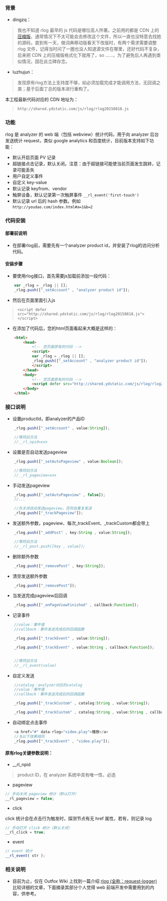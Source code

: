 ### 背景
- dingzq：
> 我也不知道 rlog 最早的 js 代码是哪位高人所著。之前用的都是 CDN 上的[压缩版](http://rlogs.youdao.com/rlog.js)，通常情况下不太可能会去修改这个文件，所以一直也没特意去找她的源码，直到有一天，做词典移动版看天下改版时，有两个需求需要调整 rlog 文件，记得当时问了一圈也没人知道源文件在哪里，还好代码不复杂，后来把 CDN 上的压缩版格式化下就用了，so ......，为了避免后人再遇到类似情况，固在此立碑存念。

- luzhujun：
> 发现原有rlog方法上支持度不够，如必须加载完成才能调用方法，无回调之类；基于后面丁总的版本进行重构了。

本工程最新代码对应的 CDN 地址为：
> `http://shared.ydstatic.com/js/rlog/rlog20150818.js`

### 功能

rlog 是 analyzer 的 web 端（包括 webview）统计代码，用于向 analyzer 后台发送统计 request，类似 google analytics 和百度统计，目前版本支持如下功能：

- 默认开启页面 PV 记录
- 超链接点击记录，默认关闭。注意：由于超链接可能使当前页面发生跳转，记录可能丢失
- 用户自定义事件
- 自定义 key-value
- 默认记录 keyfrom、vendor
- 触屏设备，默认记录第一次触屏事件 ```__rl_event('first-touch')```
- 默认记录 url 后的 hash 参数。例如 ```http://youdao.com/index.html#a=1&b=2```



### 代码安装
#### 部署前说明
* 在部署rlog前，需要先有一个analyzer product id，并安装了rlog的访问分析代码。

#### 安装步骤

* 要使用rlog接口，首先需要js加载前添加一段代码：
```javascript
    var _rlog = _rlog || [];
    _rlog.push(["_setAccount" , "analyzer product id"]);
```

* 然后在页面里面引入js
> `<script defer src="http://shared.ydstatic.com/js/rlog/rlog20150818.js"></script>`


* 在添加了代码后，您的html页面看起来大概是这样的：
```html
    <html>
        <head>
            <!-- 您页面原有的代码 -->
            <script>
            var _rlog = _rlog || [];
            _rlog.push(["_setAccount" , "analyzer product id"]);
            </script>
        </head>
        <body>
            <!-- 您页面原有的代码 -->
            <script defer src="http://shared.ydstatic.com/js/rlog/rlog20150818.js"></script>
        </body>
    </html>
```


### 接口说明

* 设置productId，即analyzer的产品ID
```javascript
    _rlog.push(["_setAccount" , value:String]);

    //等同旧方法
    //__rl_npid=xxx
```

* 设置是否自动发送pageview
```javascript
    _rlog.push(["_setAutoPageview" , value:Boolean]);

    //等同旧方法
    //__rl_pageview=xxx
```



* 手动发送pageview
```javascript
    _rlog.push(["_setAutoPageview" , false]);
    //...

    //先关闭自动发送pageview，否则会重复发送
    _rlog.push(["_trackPageview"]);
```


* 发送额外参数，pageview、每次_trackEvent、_trackCustom都会带上
```javascript
    _rlog.push(["_addPost" , key:String , value:String]);

    //等同旧方法
    //__rl_post.push([key , value]);
```


* 删除额外参数
```javascript
    _rlog.push(["_removePost" , key:String]);
```


* 清空发送额外参数
```javascript
    _rlog.push(["_removePost"]);
```


* 当发送完成pageview后回调
```javascript
    _rlog.push(["_onPageViewFinished" , callback:Function]);
```


* 记录事件
```javascript
    //value：事件值
    //callback：事件发送完成后的回调函数

    _rlog.push(["_trackEvent" , value:String]);

    _rlog.push(["_trackEvent" , value:String , callback:Function]);


    //等同旧方法
    //__rl_event(value)
```

* 自定义发送
```javascript
    //catalog：analyzer对应的catalog
    //value：事件值
    //callback：事件发送完成后的回调函数

    _rlog.push(["_trackCustom" , catalog:String , value:String]);

    _rlog.push(["_trackCustom" , catalog:String , value:String , callback:Function]);
```

* 自动绑定点击事件
```javascript
    <a href="#" data-rlog="video.play">播放</a>
    //与以下效果相同
    _rlog.push(["_trackEvent" , "video.play"]);
```


#### 原有rlog关键参数说明：

- __rl_npid

> product ID，在 analyzer 系统中具有唯一性，必选

- pageview

```javascript
// 手动关闭 pageview 统计（默认打开）
__rl_pageview = false;
```

- click

click 统计会在点击行为触发时，探测节点有无 href 属性，若有，则记录 log

```javascript
// 手动打开 click 统计（默认关闭）
__rl_click = true;
```

- event

```javascript
// event 统计
__rl_event( str );
```

### 相关说明
* 目前为止，仅在 Outfox Wiki 上找到一篇介绍 [rlog (全称：request-logger)](https://dev.corp.youdao.com/outfoxwiki/ToolBox/RequestLoggerFront) 比较详细的文章，下面摘录其部分个人觉得 web 前端开发中需要用到的内容，供参考。